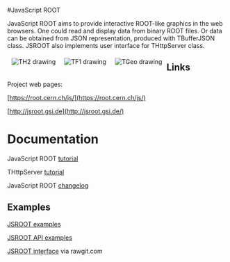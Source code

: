 #JavaScript ROOT

JavaScript ROOT aims to provide interactive ROOT-like
graphics in the web browsers. One could read and display data
from binary ROOT files. Or data can be obtained from JSON representation,
produced with TBufferJSON class.  JSROOT also implements
user interface for THttpServer class.   

<a href="http://jsroot.gsi.de/latest/?nobrowser&file=../files/hsimple.root&item=hpxpy;1&opt=COLZ"><img src="http://jsroot.gsi.de/files/img/th2.png" align="left" hspace="10" vspace="6" alt="TH2 drawing" title="Draw TH2 histogram with COLZ options"></a>
<a href="http://jsroot.gsi.de/latest/?nobrowser&file=../files/danilo6.root&item=canvas;1"><img src="http://jsroot.gsi.de/files/img/tf1.png" align="left" hspace="10" vspace="6" alt="TF1 drawing" title="Superimpose histogram with fit results"></a>
<a href="http://jsroot.gsi.de/dev/?nobrowser&json=../files/simple_alice.json.gz"><img src="http://jsroot.gsi.de/files/img/tgeo.png" align="left" hspace="10" vspace="6" alt="TGeo drawing" title="Extraction from ALICE geometry"></a>


## Links

Project web pages:

[https://root.cern.ch/js/](https://root.cern.ch/js/) 

[http://jsroot.gsi.de](http://jsroot.gsi.de/)


# Documentation

JavaScript ROOT [tutorial](docs/JSROOT.md) 

THttpServer [tutorial](docs/HttpServer.md)

JavaScript ROOT [changelog](changes.md)


## Examples

[JSROOT examples]([http://jsroot.gsi.de/latest/examples.htm)

[JSROOT API examples]([http://jsroot.gsi.de/latest/api.htm)

[JSROOT interface](http://rawgit.com/linev/jsroot/master/index.htm?path=http://jsroot.gsi.de/files/) via rawgit.com

